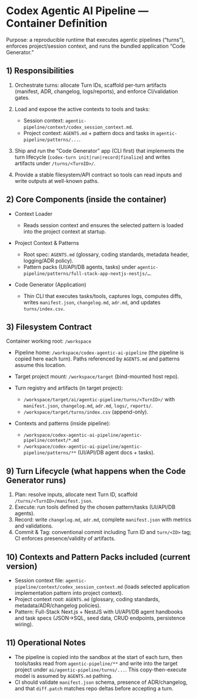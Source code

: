 # Codex Agentic AI Pipeline — Container Definition 
Purpose: a reproducible runtime that executes agentic pipelines (“turns”), enforces project/session context, and runs the bundled application “Code Generator.”



## 1) Responsibilities

1. Orchestrate turns: allocate Turn IDs, scaffold per-turn artifacts (manifest, ADR, changelog, logs/reports), and enforce CI/validation gates.&#x20;
2. Load and expose the active contexts to tools and tasks:

    * Session context: `agentic-pipeline/context/codex_session_context.md`.
    * Project context: `AGENTS.md` + pattern docs and tasks in `agentic-pipeline/patterns/...`.&#x20;
3. Ship and run the “Code Generator” app (CLI first) that implements the turn lifecycle (`codex-turn init|run|record|finalize`) and writes artifacts under `/turns/<TurnID>/`.&#x20;
4. Provide a stable filesystem/API contract so tools can read inputs and write outputs at well-known paths.&#x20;

## 2) Core Components (inside the container)

* Context Loader

    * Reads session context and ensures the selected pattern is loaded into the project context at startup.&#x20;
* Project Context & Patterns

    * Root spec: `AGENTS.md` (glossary, coding standards, metadata header, logging/ADR policy).
    * Pattern packs (UI/API/DB agents, tasks) under `agentic-pipeline/patterns/full-stack-app-nextjs-nestjs/…`.&#x20;
* Code Generator (Application)

    * Thin CLI that executes tasks/tools, captures logs, computes diffs, writes `manifest.json`, `changelog.md`, `adr.md`, and updates `turns/index.csv`.

## 3) Filesystem Contract

Container working root: `/workspace`

* Pipeline home: `/workspace/codex-agentic-ai-pipeline` (the pipeline is copied here each turn). Paths referenced by `AGENTS.md` and patterns assume this location.&#x20;
* Target project mount: `/workspace/target` (bind-mounted host repo).
* Turn registry and artifacts (in target project):

    * `/workspace/target/ai/agentic-pipeline/turns/<TurnID>/` with `manifest.json`, `changelog.md`, `adr.md`, `logs/`, `reports/`.
    * `/workspace/target/turns/index.csv` (append-only).&#x20;
* Contexts and patterns (inside pipeline):

    * `/workspace/codex-agentic-ai-pipeline/agentic-pipeline/context/*.md`
    * `/workspace/codex-agentic-ai-pipeline/agentic-pipeline/patterns/**` (UI/API/DB agent docs + tasks).&#x20;


## 9) Turn Lifecycle (what happens when the Code Generator runs)

1. Plan: resolve inputs, allocate next Turn ID, scaffold `/turns/<TurnID>/manifest.json`.
2. Execute: run tools defined by the chosen pattern/tasks (UI/API/DB agents).
3. Record: write `changelog.md`, `adr.md`, complete `manifest.json` with metrics and validations.
4. Commit & Tag: conventional commit including Turn ID and `turn/<ID>` tag; CI enforces presence/validity of artifacts.&#x20;

## 10) Contexts and Pattern Packs included (current version)

* Session context file: `agentic-pipeline/context/codex_session_context.md` (loads selected application implementation pattern into project context).&#x20;
* Project context root: `AGENTS.md` (glossary, coding standards, metadata/ADR/changelog policies).&#x20;
* Pattern: Full-Stack Next.js + NestJS with UI/API/DB agent handbooks and task specs (JSON→SQL, seed data, CRUD endpoints, persistence wiring).&#x20;

## 11) Operational Notes

* The pipeline is copied into the sandbox at the start of each turn, then tools/tasks read from `agentic-pipeline/**` and write into the target project under `ai/agentic-pipeline/turns/...`. This copy-then-execute model is assumed by `AGENTS.md` pathing.&#x20;
* CI should validate `manifest.json` schema, presence of ADR/changelog, and that `diff.patch` matches repo deltas before accepting a turn.&#x20;

